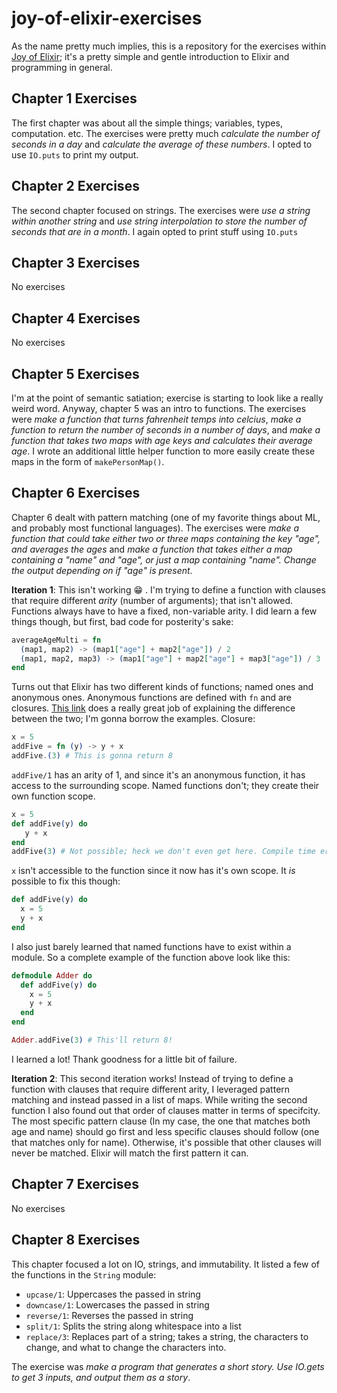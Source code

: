 # joy-of-elixir-exercises

As the name pretty much implies, this is a repository for the exercises within [Joy of Elixir](joe); it's a pretty simple and gentle introduction to Elixir and programming in general.

## Chapter 1 Exercises

The first chapter was about all the simple things; variables, types, computation. etc. The exercises were pretty much _calculate the number of seconds in a day_ and _calculate the average of these numbers_. I opted to use `IO.puts` to print my output.

## Chapter 2 Exercises

The second chapter focused on strings. The exercises were _use a string within another string_ and _use string interpolation to store the number of seconds that are in a month_. I again opted to print stuff using `IO.puts`

## Chapter 3 Exercises

No exercises

## Chapter 4 Exercises

No exercises

## Chapter 5 Exercises

I'm at the point of semantic satiation; exercise is starting to look like a really weird word. Anyway, chapter 5 was an intro to functions. The exercises were _make a function that turns fahrenheit temps into celcius_, _make a function to return the number of seconds in a number of days_, and _make a function that takes two maps with age keys and calculates their average age_. I wrote an additional little helper function to more easily create these maps in the form of `makePersonMap()`.

## Chapter 6 Exercises

Chapter 6 dealt with pattern matching (one of my favorite things about ML, and probably most functional languages). The exercises were _make a function that could take either two or three maps containing the key "age", and averages the ages_ and _make a function that takes either a map containing a "name" and "age", or just a map containing "name". Change the output depending on if "age" is present_.

**Iteration 1**: This isn't working :grin: . I'm trying to define a function with clauses that require different _arity_ (number of arguments); that isn't allowed. Functions always have to have a fixed, non-variable arity. I did learn a few things though, but first, bad code for posterity's sake:

```elixir
averageAgeMulti = fn
  (map1, map2) -> (map1["age"] + map2["age"]) / 2
  (map1, map2, map3) -> (map1["age"] + map2["age"] + map3["age"]) / 3
end
```

Turns out that Elixir has two different kinds of functions; named ones and anonymous ones. Anonymous functions are defined with `fn` and are closures. [This link](fnversusdef) does a really great job of explaining the difference between the two; I'm gonna borrow the examples. Closure:

```elixir
x = 5
addFive = fn (y) -> y + x
addFive.(3) # This is gonna return 8
```

`addFive/1` has an arity of 1, and since it's an anonymous function, it has access to the surrounding scope. Named functions don't; they create their own function scope.

```elixir
x = 5
def addFive(y) do
   y + x
end
addFive(3) # Not possible; heck we don't even get here. Compile time error is caused above
```

`x` isn't accessible to the function since it now has it's own scope. It _is_ possible to fix this though:

```elixir
def addFive(y) do
  x = 5
  y + x
end
```

I also just barely learned that named functions have to exist within a module. So a complete example of the function above look like this:

```elixir
defmodule Adder do
  def addFive(y) do
    x = 5
    y + x
  end
end

Adder.addFive(3) # This'll return 8!
```

I learned a lot! Thank goodness for a little bit of failure.

**Iteration 2**: This second iteration works! Instead of trying to define a function with clauses that require different arity, I leveraged pattern matching and instead passed in a list of maps. While writing the second function I also found out that order of clauses matter in terms of specifcity. The most specific pattern clause (In my case, the one that matches both age and name) should go first and less specific clauses should follow (one that matches only for name). Otherwise, it's possible that other clauses will never be matched. Elixir will match the first pattern it can.

## Chapter 7 Exercises

No exercises

## Chapter 8 Exercises

This chapter focused a lot on IO, strings, and immutability. It listed a few of the functions in the `String` module:

- `upcase/1`: Uppercases the passed in string
- `downcase/1`: Lowercases the passed in string
- `reverse/1`: Reverses the passed in string
- `split/1`: Splits the string along whitespace into a list
- `replace/3`: Replaces part of a string; takes a string, the characters to change, and what to change the characters into.

The exercise was _make a program that generates a short story. Use IO.gets to get 3 inputs, and output them as a story_.

[joe]: https://joyofelixir.com
[fnversusdef]: https://stackoverflow.com/a/18023790/7937453
